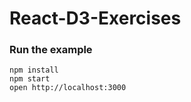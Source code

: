 React-D3-Exercises
=====================

### Run the example

```
npm install
npm start
open http://localhost:3000
```
